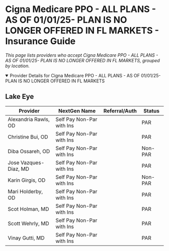 # Cigna Medicare PPO - ALL PLANS - AS OF 01/01/25- PLAN IS NO LONGER OFFERED IN FL MARKETS - Insurance Guide

*This page lists providers who accept Cigna Medicare PPO - ALL PLANS - AS OF 01/01/25- PLAN IS NO LONGER OFFERED IN FL MARKETS, grouped by location.*

<details open><summary>Provider Details for Cigna Medicare PPO - ALL PLANS - AS OF 01/01/25- PLAN IS NO LONGER OFFERED IN FL MARKETS</summary>

## Lake Eye 

| Provider | NextGen Name | Referral/Auth | Status |
|----------|-------------|--------------|--------|
| Alexandria Rawls, OD | Self Pay Non-Par with Ins |  | PAR |
| Christine Bui, OD | Self Pay Non-Par with Ins |  | PAR |
| Diba Ossareh, OD | Self Pay Non-Par with Ins |  | Non-PAR |
| Jose Vazques-Diaz, MD | Self Pay Non-Par with Ins |  | PAR |
| Karin Girgis, OD | Self Pay Non-Par with Ins |  | Non-PAR |
| Mari Holderby, OD | Self Pay Non-Par with Ins |  | PAR |
| Scot Holman, MD | Self Pay Non-Par with Ins |  | PAR |
| Scott Wehrly, MD | Self Pay Non-Par with Ins |  | PAR |
| Vinay Gutti, MD | Self Pay Non-Par with Ins |  | PAR |

</details>

